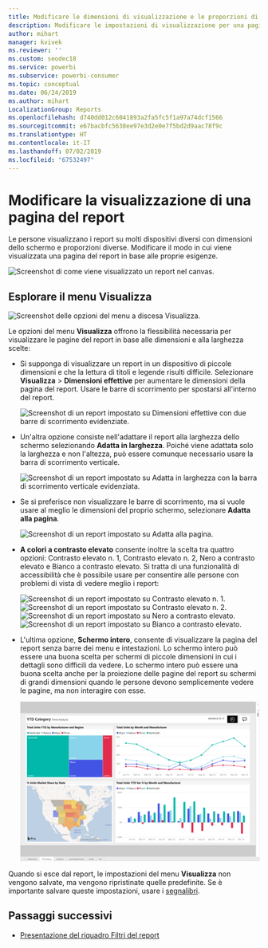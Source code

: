 ```yaml
---
title: Modificare le dimensioni di visualizzazione e le proporzioni di una pagina del report
description: Modificare le impostazioni di visualizzazione per una pagina in un report di Power BI
author: mihart
manager: kvivek
ms.reviewer: ''
ms.custom: seodec18
ms.service: powerbi
ms.subservice: powerbi-consumer
ms.topic: conceptual
ms.date: 06/24/2019
ms.author: mihart
LocalizationGroup: Reports
ms.openlocfilehash: d740dd012c6041893a2fa5fc5f1a97a74dcf1566
ms.sourcegitcommit: e67bacbfc5638ee97e3d2e0e7f5bd2d9aac78f9c
ms.translationtype: HT
ms.contentlocale: it-IT
ms.lasthandoff: 07/02/2019
ms.locfileid: "67532497"
---
```

# <a name="change-the-display-of-a-report-page"></a>Modificare la visualizzazione di una pagina del report

Le persone visualizzano i report su molti dispositivi diversi con dimensioni dello schermo e proporzioni diverse. Modificare il modo in cui viene visualizzata una pagina del report in base alle proprie esigenze.

![Screenshot di come viene visualizzato un report nel canvas.](media/end-user-report-view/power-bi-report.png)

## <a name="explore-the-view-menu"></a>Esplorare il menu Visualizza

![Screenshot delle opzioni del menu a discesa Visualizza.](media/end-user-report-view/power-bi-view-menu.png)


Le opzioni del menu **Visualizza** offrono la flessibilità necessaria per visualizzare le pagine del report in base alle dimensioni e alla larghezza scelte:

- Si supponga di visualizzare un report in un dispositivo di piccole dimensioni e che la lettura di titoli e legende risulti difficile.  Selezionare **Visualizza** > **Dimensioni effettive** per aumentare le dimensioni della pagina del report. Usare le barre di scorrimento per spostarsi all'interno del report.

    ![Screenshot di un report impostato su Dimensioni effettive con due barre di scorrimento evidenziate.](media/end-user-report-view/power-bi-actual-size-new.png)

- Un'altra opzione consiste nell'adattare il report alla larghezza dello schermo selezionando **Adatta in larghezza**. Poiché viene adattata solo la larghezza e non l'altezza, può essere comunque necessario usare la barra di scorrimento verticale.

  ![Screenshot di un report impostato su Adatta in larghezza con la barra di scorrimento verticale evidenziata.](media/end-user-report-view/power-bi-fit-to-width-new.png)

- Se si preferisce non visualizzare le barre di scorrimento, ma si vuole usare al meglio le dimensioni del proprio schermo, selezionare **Adatta alla pagina**.

   ![Screenshot di un report impostato su Adatta alla pagina.](media/end-user-report-view/power-bi-fit-to-width.png)

- **A colori a contrasto elevato** consente inoltre la scelta tra quattro opzioni: Contrasto elevato n. 1, Contrasto elevato n. 2, Nero a contrasto elevato e Bianco a contrasto elevato. Si tratta di una funzionalità di accessibilità che è possibile usare per consentire alle persone con problemi di vista di vedere meglio i report:

    ![Screenshot di un report impostato su Contrasto elevato n. 1.](media/end-user-report-view/power-bi-high-contrast-1.png)![Screenshot di un report impostato su Contrasto elevato n. 2.](media/end-user-report-view/power-bi-high-contrast-2.png)
    ![Screenshot di un report impostato su Nero a contrasto elevato.](media/end-user-report-view/power-bi-high-contrast-black.png)![Screenshot di un report impostato su Bianco a contrasto elevato.](media/end-user-report-view/power-bi-high-contrast-white.png)

- L'ultima opzione, **Schermo intero**, consente di visualizzare la pagina del report senza barre dei menu e intestazioni. Lo schermo intero può essere una buona scelta per schermi di piccole dimensioni in cui i dettagli sono difficili da vedere.  Lo schermo intero può essere una buona scelta anche per la proiezione delle pagine del report su schermi di grandi dimensioni quando le persone devono semplicemente vedere le pagine, ma non interagire con esse.  

    ![Report visualizzato a schermo intero](media/end-user-report-view/power-bi-full-screen.png)

Quando si esce dal report, le impostazioni del menu **Visualizza** non vengono salvate, ma vengono ripristinate quelle predefinite. Se è importante salvare queste impostazioni, usare i [segnalibri](end-user-bookmarks.md).

## <a name="next-steps"></a>Passaggi successivi

* [Presentazione del riquadro Filtri del report](end-user-report-filter.md)